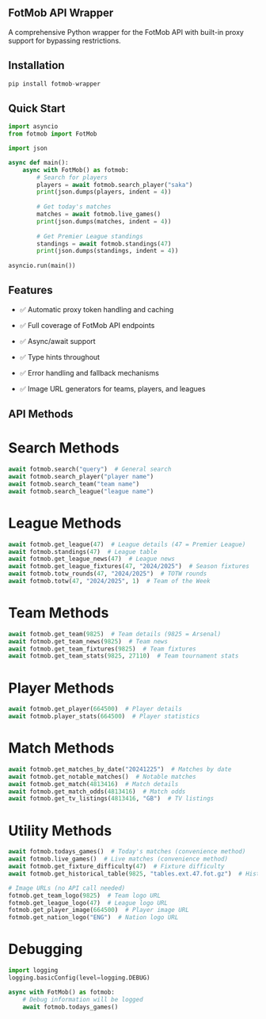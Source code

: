 ## FotMob API Wrapper

A comprehensive Python wrapper for the FotMob API with built-in proxy support for bypassing restrictions.

## Installation

```py
pip install fotmob-wrapper
```

## Quick Start

```py
import asyncio
from fotmob import FotMob

import json

async def main():
    async with FotMob() as fotmob:
        # Search for players
        players = await fotmob.search_player("saka")
        print(json.dumps(players, indent = 4))
        
        # Get today's matches
        matches = await fotmob.live_games()
        print(json.dumps(matches, indent = 4))
        
        # Get Premier League standings
        standings = await fotmob.standings(47)
        print(json.dumps(standings, indent = 4))
        
asyncio.run(main())
```

## Features
- ✅ Automatic proxy token handling and caching

- ✅ Full coverage of FotMob API endpoints

- ✅ Async/await support

- ✅ Type hints throughout

- ✅ Error handling and fallback mechanisms

- ✅ Image URL generators for teams, players, and leagues

## API Methods

# Search Methods

```py
await fotmob.search("query")  # General search
await fotmob.search_player("player name")
await fotmob.search_team("team name")
await fotmob.search_league("league name")
```

# League Methods

```py
await fotmob.get_league(47)  # League details (47 = Premier League)
await fotmob.standings(47)  # League table
await fotmob.get_league_news(47)  # League news
await fotmob.get_league_fixtures(47, "2024/2025")  # Season fixtures
await fotmob.totw_rounds(47, "2024/2025")  # TOTW rounds
await fotmob.totw(47, "2024/2025", 1)  # Team of the Week
```

# Team Methods

```py
await fotmob.get_team(9825)  # Team details (9825 = Arsenal)
await fotmob.get_team_news(9825)  # Team news
await fotmob.get_team_fixtures(9825)  # Team fixtures
await fotmob.get_team_stats(9825, 27110)  # Team tournament stats
```

# Player Methods

```py
await fotmob.get_player(664500)  # Player details
await fotmob.player_stats(664500)  # Player statistics
```

# Match Methods

```py
await fotmob.get_matches_by_date("20241225")  # Matches by date
await fotmob.get_notable_matches()  # Notable matches
await fotmob.get_match(4813416)  # Match details
await fotmob.get_match_odds(4813416)  # Match odds
await fotmob.get_tv_listings(4813416, "GB")  # TV listings
```

# Utility Methods

```py
await fotmob.todays_games()  # Today's matches (convenience method)
await fotmob.live_games()  # Live matches (convenience method)
await fotmob.get_fixture_difficulty(47)  # Fixture difficulty
await fotmob.get_historical_table(9825, "tables.ext.47.fot.gz")  # Historical table

# Image URLs (no API call needed)
fotmob.get_team_logo(9825)  # Team logo URL
fotmob.get_league_logo(47)  # League logo URL
fotmob.get_player_image(664500)  # Player image URL
fotmob.get_nation_logo("ENG")  # Nation logo URL
```

# Debugging

```py
import logging
logging.basicConfig(level=logging.DEBUG)

async with FotMob() as fotmob:
    # Debug information will be logged
    await fotmob.todays_games()
```